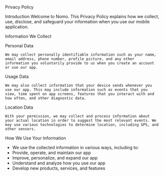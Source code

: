 Privacy Policy

Introduction
    Welcome to Nomo. This Privacy Policy explains how we collect, use, disclose, and safeguard your information when you use our mobile application.

Information We Collect
  
  Personal Data
    
    We may collect personally identifiable information such as your name, email address, phone number, profile picture, and any other information you voluntarily provide to us when you create an account or use our app.
  
  Usage Data
    
    We may also collect information that your device sends whenever you use our app. This may include information such as events that you view, time spent on app screens, features that you interact with and how often, and other diagnostic data.
  
  Location Data
    
    With your permission, we may collect and process information about your actual location in order to suggest the most relevant events. We may use various technologies to determine location, including GPS, and other sensors.
  
How We Use Your Information
  - We use the collected information in various ways, including to:
  - Provide, operate, and maintain our app
  - Improve, personalize, and expand our app
  - Understand and analyze how you use our app
  - Develop new products, services, and features

